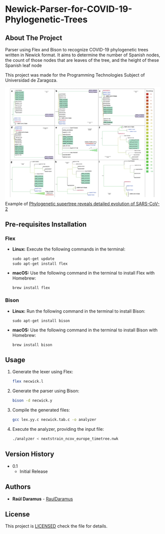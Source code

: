 
# Newick-Parser-for-COVID-19-Phylogenetic-Trees
## About The Project
Parser using Flex and Bison to recognize COVID-19 phylogenetic trees written in Newick format. It aims to determine the number of Spanish nodes, the count of those nodes that are leaves of the tree, and the height of these Spanish leaf node

This project was made for the Programming Technologies Subject of Universidad de Zaragoza.


![Trees](./example.png)
Example of [Phylogenetic supertree reveals detailed evolution of SARS-CoV-2](https://www.nature.com/articles/s41598-020-79484-8)

## Pre-requisites Installation

### Flex

- **Linux:**
    Execute the following commands in the terminal:
     ```
     sudo apt-get update
     sudo apt-get install flex
     ```

- **macOS:**
    Use the following command in the terminal to install Flex with Homebrew:
     ```
     brew install flex
     ```

### Bison

- **Linux:**
    Run the following command in the terminal to install Bison:
     ```
     sudo apt-get install bison
     ```

- **macOS:**
    Use the following command in the terminal to install Bison with Homebrew:
     ```
     brew install bison
     ```

## Usage 
1. Generate the lexer using Flex:
   ```bash
   flex necwick.l
   ```
2. Generate the parser using Bison:
    ```bash
   bison -d necwick.y
   ```
3. Compile the generated files:
   ```bash
   gcc lex.yy.c necwick.tab.c -o analyzer
   ```
4. Execute the analyzer, providing the input file:
   ```bash
   ./analyzer < nextstrain_ncov_europe_timetree.nwk
   ```



## Version History 

* 0.1
    * Initial Release

## Authors 

* **Raúl Daramus** - [RaulDaramus](https://github.com/RaulDaramus)

## License

This project is [LICENSED](LICENSE) check the file for details.

